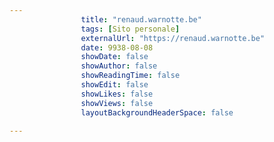 ---
                title: "renaud.warnotte.be"
                tags: [Sito personale]
                externalUrl: "https://renaud.warnotte.be"
                date: 9938-08-08
                showDate: false
                showAuthor: false
                showReadingTime: false
                showEdit: false
                showLikes: false
                showViews: false
                layoutBackgroundHeaderSpace: false
                ---


